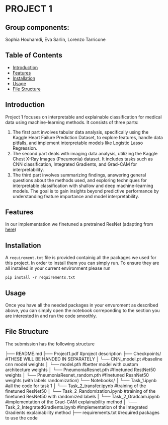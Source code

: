  
# PROJECT 1

## Group components:
Sophia Houhamdi, Eva Sarlin, Lorenzo Tarricone


## Table of Contents
- [Introduction](#introduction)
- [Features](#features)
- [Installation](#installation)
- [Usage](#usage)
- [File Structure](#file-structure)

## Introduction

Project 1 focuses on interpretable and explainable classification for medical data using machine-learning methods. It consists of three parts: 
1. The first part involves tabular data analysis, specifically using the Kaggle Heart Failure Prediction Dataset, to explore features, handle data pitfalls, and implement interpretable models like Logistic Lasso Regression.
2. The second part deals with imaging data analysis, utilizing the Kaggle Chest X-Ray Images (Pneumonia) dataset. It includes tasks such as CNN classification, Integrated Gradients, and Grad-CAM for interpretability.
3. The third part involves summarizing findings, answering general questions about the methods used, and exploring techniques for interpretable classification with shallow and deep machine-learning models. The goal is to gain insights beyond predictive performance by understanding feature importance and model interpretability.

## Features

In our implementation we finetuned a pretrained ResNet (adapting from [here](https://www.kaggle.com/code/teyang/pneumonia-detection-resnets-pytorch))

## Installation

A `requirement.txt` file is provided containig all the packages we used for this project. In order to install them you can simply run. To ensure they are all installed in your current environment please run

`pip install -r requirements.txt`

## Usage

Once you have all the needed packages in your envuroment as described above, you can simply open the notebook correponding to the section you are interested in and run the code smoothly.

## File Structure

The submission has the following structure

├── README.md
├── Project1.pdf                            #project description
├── Checkpoints/                            #THESE WILL BE HANDED IN SEPARATELY
│   └── CNN_model.pt                        #baseline cnn model weights
│   └── model.pth                           #better model with custom architecture weights
│   └── PneumoniaResnet.pth                 #finetuned RestNet50 weights
│   └── PneumoniaResnet_random.pth          #finetuned ResnNet50 weights (with labels randomization)
└── Notebooks/
│    └── Task_1.ipynb                       #all the code for task 1
│    └── Task_2_transfer.ipynb              #training of the finetuned ResNet50 
│    └── Task_2_Randomization.ipynb         #training of the finetuned ResNet50 with randomized labels
│    └── Task_2_Gradcam.ipynb               #implementation of the Grad-CAM explainability method
│    └── Task_2_IntegratedGradients.ipynb   #implementation of the Integrated Gradients explainability method
├── requirements.txt                        #required packages to use the code